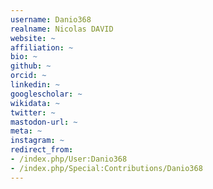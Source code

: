 ```yaml
---
username: Danio368
realname: Nicolas DAVID
website: ~
affiliation: ~
bio: ~
github: ~
orcid: ~
linkedin: ~
googlescholar: ~
wikidata: ~
twitter: ~
mastodon-url: ~
meta: ~
instagram: ~
redirect_from:
- /index.php/User:Danio368
- /index.php/Special:Contributions/Danio368
---
```

